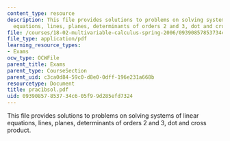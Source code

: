 ```yaml
---
content_type: resource
description: This file provides solutions to problems on solving systems of linear
  equations, lines, planes, determinants of orders 2 and 3, dot and cross product.
file: /courses/18-02-multivariable-calculus-spring-2006/09390857853734c605f99d285efd7324_prac1bsol.pdf
file_type: application/pdf
learning_resource_types:
- Exams
ocw_type: OCWFile
parent_title: Exams
parent_type: CourseSection
parent_uid: c3ca0d84-59c0-d8e0-0dff-196e231a668b
resourcetype: Document
title: prac1bsol.pdf
uid: 09390857-8537-34c6-05f9-9d285efd7324
---
```

This file provides solutions to problems on solving systems of linear equations, lines, planes, determinants of orders 2 and 3, dot and cross product.

